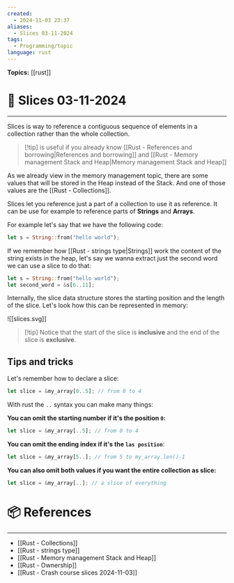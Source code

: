 ```yaml
---
created:
  - 2024-11-03 23:37
aliases:
  - Slices 03-11-2024
tags:
  - Programming/topic
language: rust
---
```


**Topics:** [[rust]]

# 📃 Slices 03-11-2024

---
Slices is way to reference a contiguous sequence of elements in a collection rather than the whole collection.

>[!tip] is useful if you already know [[Rust - References and borrowing|References and borrowing]] and [[Rust - Memory management Stack and Heap|Memory management Stack and Heap]]

As we already view in the memory management topic, there are some values that will be stored in the Heap instead of the Stack. And one of those values are the [[Rust - Collections]].

Slices let you reference just a part of a collection to use it as reference. It can be use for example to reference parts of **Strings** and **Arrays**.

For example let's say that we have the following code:
```rust
let s = String::from("hello world");
```

If we remember how [[Rust - strings type|Strings]] work the content of the string exists in the heap, let's say we wanna extract just the second word we can use a slice to do that:

```rust
let s = String::from("hello world");
let second_word = &s[6..11];
```

Internally, the slice data structure stores the starting position and the length of the slice. Let's look how this can be represented in memory:

![[slices.svg]]
> [!tip] Notice that the start of the slice is **inclusive** and the end of the slice is **exclusive**.

## Tips and tricks
Let's remember how to declare a slice:

```rust
let slice = &my_array[0..5]; // from 0 to 4
```

With rust the `..` syntax you can make many things:

 **You can omit the starting number if it's the position `0`:**
```rust
let slice = &my_array[..5]; // from 0 to 4
```

**You can omit the ending index if it's the `las position`**:
```rust
let slice = &my_array[5..]; // from 5 to my_array.len()-1
```

**You can also omit both values if you want the entire collection as slice:**
```rust
let slice = &my_array[..]; // a slice of everything
```

# 📦 References

---

- [[Rust - Collections]]
- [[Rust - strings type]]
- [[Rust - Memory management Stack and Heap]]
- [[Rust - Ownership]]
- [[Rust - Crash course slices 2024-11-03]]